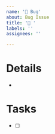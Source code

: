 ```yaml
---
name: '🐛 Bug'
about: Bug Issue
title: '🐛 '
labels: ''
assignees: ''

---
```


# Details

* 

# Tasks

- [ ] 

